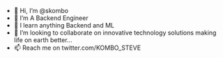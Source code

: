 - 👋 Hi, I’m @skombo
- 👀 I’m A Backend Engineer 
- 🌱 I learn anything Backend and ML 
- 💞️ I’m looking to collaborate on innovative technology solutions making life on earth better...
- 📫 Reach me on twitter.com/KOMBO_STEVE 

<!---
skombo/skombo is a ✨ special ✨ repository because its `README.md` (this file) appears on your GitHub profile.
You can click the Preview link to take a look at your changes.
--->
